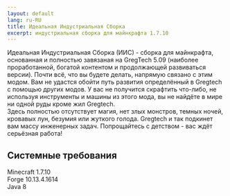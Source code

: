 ```yaml
---
layout: default
lang: ru-RU
title: Идеальная Индустриальная Сборка
excerpt: индустриальная сборка для майнкрафта 1.7.10
---
```


Идеальная Индустриальная Сборка (ИИС) - сборка для майнкрафта, основанная и полностью завязаная на GregTech 5.09 (наиболее проработанной, богатой контентом и продолжающей развиваться версии). Почти всё, что вы будете делать, напрямую связано с этим модом. Вам не удастся обойти путь развития определённый в Gregtech с помощью других модов. У вас не получится скрафтить что-либо, не используя инструменты и машины из этого мода, вы не найдёте в мире ни одной руды кроме жил Gregtech.  
Здесь полностью отсутствует магия, нет злых монстров, темных ночей, кровавых лун, безумия или жуткого голода. Gregtech и так подкинет вам массу инженерных задач. Попрощайтесь с детством - вас ждёт серьёзная работа!

## Системные требования
Minecraft 1.7.10  
Forge 10.13.4.1614  
Java 8
